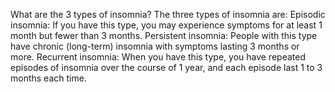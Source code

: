 What are the 3 types of insomnia?
The three types of insomnia are:
Episodic insomnia: If you have this type, you may experience symptoms for at least 1 month but fewer than 3 months.
Persistent insomnia: People with this type have chronic (long-term) insomnia with symptoms lasting 3 months or more.
Recurrent insomnia: When you have this type, you have repeated episodes of insomnia over the course of 1 year, and each episode last 1 to 3 months each time.